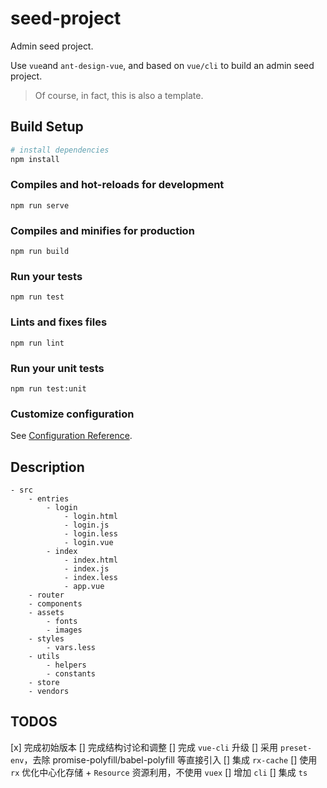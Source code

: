 # seed-project

Admin seed project.

Use `vue`and `ant-design-vue`, and based on `vue/cli` to build an admin seed project.

> Of course, in fact, this is also a template.

## Build Setup

``` bash
# install dependencies
npm install
```

### Compiles and hot-reloads for development
```
npm run serve
```

### Compiles and minifies for production
```
npm run build
```

### Run your tests
```
npm run test
```

### Lints and fixes files
```
npm run lint
```

### Run your unit tests
```
npm run test:unit
```

### Customize configuration
See [Configuration Reference](https://cli.vuejs.org/config/).

## Description

```
- src
	- entries
		- login
			- login.html
			- login.js
			- login.less
			- login.vue
		- index
			- index.html
			- index.js
			- index.less
			- app.vue
	- router
	- components
	- assets
		- fonts
		- images
	- styles
		- vars.less
	- utils
		- helpers
		- constants
	- store
	- vendors
```

## TODOS

[x] 完成初始版本
[] 完成结构讨论和调整
[] 完成 `vue-cli` 升级
[] 采用 `preset-env`，去除 promise-polyfill/babel-polyfill 等直接引入
[] 集成 `rx-cache`
[] 使用 `rx` 优化中心化存储 + `Resource` 资源利用，不使用 `vuex`
[] 增加 `cli`
[] 集成 `ts`
